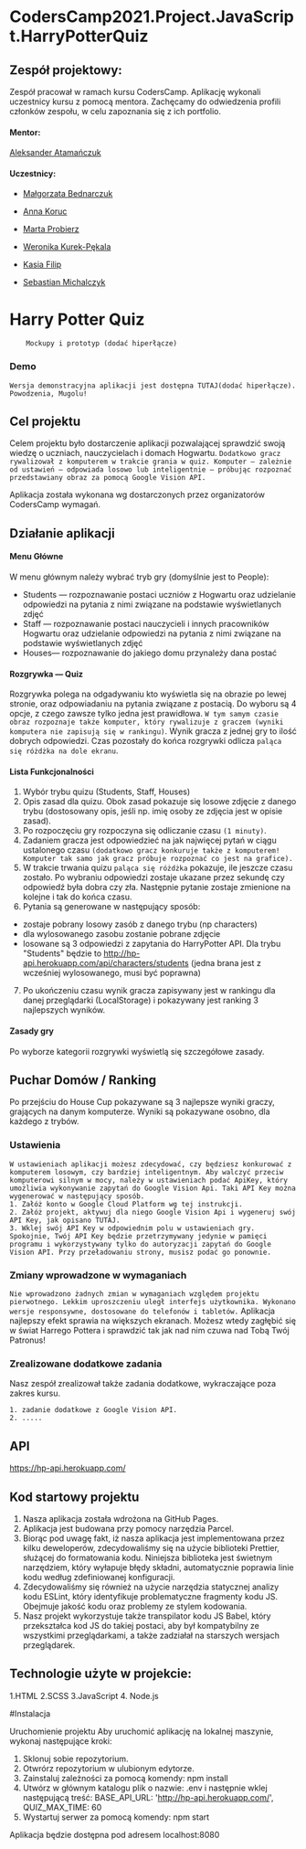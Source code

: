 # CodersCamp2021.Project.JavaScript.HarryPotterQuiz

## Zespół projektowy:

Zespół pracował w ramach kursu CodersCamp. Aplikację wykonali uczestnicy kursu z pomocą mentora. Zachęcamy do odwiedzenia profili członków zespołu, w celu zapoznania się z ich portfolio.

#### Mentor:

[Aleksander Atamańczuk](https://github.com/TenGosc007)

#### Uczestnicy:

- [Małgorzata Bednarczuk](https://github.com/margiebed)

- [Anna Koruc](https://github.com/annakoruc)

- [Marta Probierz](https://github.com/marta-probierz)

- [Weronika Kurek-Pękala](https://github.com/SolWika)

- [Kasia Filip](https://github.com/kasia-filip)

- [Sebastian Michalczyk](https://github.com/WindOfCodes)

# Harry Potter Quiz

```
	Mockupy i prototyp (dodać hiperłącze)
```

### Demo

```
Wersja demonstracyjna aplikacji jest dostępna TUTAJ(dodać hiperłącze).
Powodzenia, Mugolu!
```

## Cel projektu

Celem projektu było dostarczenie aplikacji pozwalającej sprawdzić swoją wiedzę o uczniach, nauczycielach i domach Hogwartu.
`Dodatkowo gracz rywalizował z komputerem w trakcie grania w quiz. Komputer — zależnie od ustawień — odpowiada losowo lub inteligentnie — próbując rozpoznać przedstawiany obraz za pomocą Google Vision API.`

Aplikacja została wykonana wg dostarczonych przez organizatorów CodersCamp wymagań.

## Działanie aplikacji

#### Menu Główne

W menu głównym należy wybrać tryb gry (domyślnie jest to People):

- Students — rozpoznawanie postaci uczniów z Hogwartu oraz udzielanie odpowiedzi na pytania z nimi związane na podstawie wyświetlanych zdjęć
- Staff — rozpoznawanie postaci nauczycieli i innych pracowników Hogwartu oraz udzielanie odpowiedzi na pytania z nimi związane na podstawie wyświetlanych zdjęć
- Houses— rozpoznawanie do jakiego domu przynależy dana postać

#### Rozgrywka — Quiz

Rozgrywka polega na odgadywaniu kto wyświetla się na obrazie po lewej stronie, oraz odpowiadaniu na pytania związane z postacią. Do wyboru są 4 opcje, z czego zawsze tylko jedna jest prawidłowa. `W tym samym czasie obraz rozpoznaje także komputer, który rywalizuje z graczem (wyniki komputera nie zapisują się w rankingu)`. Wynik gracza z jednej gry to ilość dobrych odpowiedzi.
Czas pozostały do końca rozgrywki odlicza `paląca się różdżka na dole ekranu`.

#### Lista Funkcjonalności

1. Wybór trybu quizu (Students, Staff, Houses)
2. Opis zasad dla quizu. Obok zasad pokazuje się losowe zdjęcie z danego trybu (dostosowany opis, jeśli np. imię osoby ze zdjęcia jest w opisie zasad).
3. Po rozpoczęciu gry rozpoczyna się odliczanie czasu `(1 minuty)`.
4. Zadaniem gracza jest odpowiedzieć na jak najwięcej pytań w ciągu ustalonego czasu `(dodatkowo gracz konkuruje także z komputerem! Komputer tak samo jak gracz próbuje rozpoznać co jest na grafice).`
5. W trakcie trwania quizu `paląca się różdżka` pokazuje, ile jeszcze czasu zostało. Po wybraniu odpowiedzi zostaje ukazane przez sekundę czy odpowiedź była dobra czy zła. Następnie pytanie zostaje zmienione na kolejne i tak do końca czasu.
6. Pytania są generowane w następujący sposób:

- zostaje pobrany losowy zasób z danego trybu (np characters)
- dla wylosowanego zasobu zostanie pobrane zdjęcie
- losowane są 3 odpowiedzi z zapytania do HarryPotter API. Dla trybu "Students" będzie to http://hp-api.herokuapp.com/api/characters/students (jedna brana jest z wcześniej wylosowanego, musi być poprawna)

7. Po ukończeniu czasu wynik gracza zapisywany jest w rankingu dla danej przeglądarki (LocalStorage) i pokazywany jest ranking 3 najlepszych wyników.

#### Zasady gry

Po wyborze kategorii rozgrywki wyświetlą się szczegółowe zasady.

## Puchar Domów / Ranking

Po przejściu do House Cup pokazywane są 3 najlepsze wyniki graczy, grających na danym komputerze. Wyniki są pokazywane osobno, dla każdego z trybów.

### Ustawienia

```
W ustawieniach aplikacji możesz zdecydować, czy będziesz konkurować z komputerem losowym, czy bardziej inteligentnym. Aby walczyć przeciw komputerowi silnym w mocy, należy w ustawieniach podać ApiKey, który umożliwia wykonywanie zapytań do Google Vision Api. Taki API Key można wygenerować w następujący sposób.
1. Załóż konto w Google Cloud Platform wg tej instrukcji.
2. Załóż projekt, aktywuj dla niego Google Vision Api i wygeneruj swój API Key, jak opisano TUTAJ.
3. Wklej swój API Key w odpowiednim polu w ustawieniach gry. Spokojnie, Twój API Key będzie przetrzymywany jedynie w pamięci programu i wykorzystywany tylko do autoryzacji zapytań do Google Vision API. Przy przeładowaniu strony, musisz podać go ponownie.
```

### Zmiany wprowadzone w wymaganiach

`Nie wprowadzono żadnych zmian w wymaganiach względem projektu pierwotnego. Lekkim uproszczeniu uległ interfejs użytkownika. Wykonano wersje responsywne, dostosowane do telefonów i tabletów.` Aplikacja najlepszy efekt sprawia na większych ekranach. Możesz wtedy zagłębić się w świat Harrego Pottera i sprawdzić tak jak nad nim czuwa nad Tobą Twój Patronus!

### Zrealizowane dodatkowe zadania

Nasz zespół zrealizował także zadania dodatkowe, wykraczające poza zakres kursu.

```Zostało wykonane
1. zadanie dodatkowe z Google Vision API.
2. .....
```

## API

https://hp-api.herokuapp.com/

## Kod startowy projektu

1. Nasza aplikacja została wdrożona na GitHub Pages.
2. Aplikacja jest budowana przy pomocy narzędzia Parcel.
3. Biorąc pod uwagę fakt, iż nasza aplikacja jest implementowana przez kilku deweloperów, zdecydowaliśmy się na użycie biblioteki Prettier, służącej do formatowania kodu. Niniejsza biblioteka jest świetnym narzędziem, który wyłapuje błędy składni, automatycznie poprawia linie kodu według zdefiniowanej konfiguracji.
4. Zdecydowaliśmy się również na użycie narzędzia statycznej analizy kodu ESLint, który identyfikuje problematyczne fragmenty kodu JS. Obejmuje jakość kodu oraz problemy ze stylem kodowania.
5. Nasz projekt wykorzystuje także transpilator kodu JS Babel, który przekształca kod JS do takiej postaci, aby był kompatybilny ze wszystkimi przeglądarkami, a także zadziałał na starszych wersjach przeglądarek.

## Technologie użyte w projekcie:

1.HTML
2.SCSS
3.JavaScript 4. Node.js

#Instalacja

Uruchomienie projektu
Aby uruchomić aplikację na lokalnej maszynie, wykonaj następujące kroki:

1. Sklonuj sobie repozytorium.
2. Otwrórz repozytorium w ulubionym edytorze.
3. Zainstaluj zależności za pomocą komendy: npm install
4. Utwórz w głównym katalogu plik o nazwie: .env i następnie wklej następującą treść:
   BASE_API_URL: 'http://hp-api.herokuapp.com/',
   QUIZ_MAX_TIME: 60
5. Wystartuj serwer za pomocą komendy: npm start

Aplikacja będzie dostępna pod adresem localhost:8080

